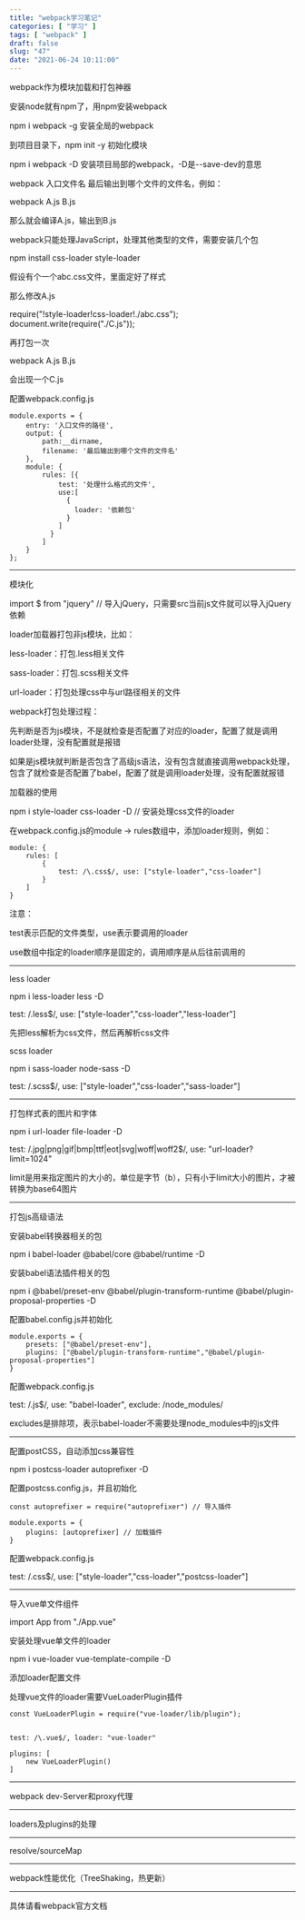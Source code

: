 ```yaml
---
title: "webpack学习笔记"
categories: [ "学习" ]
tags: [ "webpack" ]
draft: false
slug: "47"
date: "2021-06-24 10:11:00"
---
```


webpack作为模块加载和打包神器

安装node就有npm了，用npm安装webpack

npm i webpack -g 安装全局的webpack

到项目目录下，npm init -y 初始化模块

npm i webpack -D 安装项目局部的webpack，-D是--save-dev的意思

webpack 入口文件名 最后输出到哪个文件的文件名，例如：

webpack A.js B.js

那么就会编译A.js，输出到B.js

webpack只能处理JavaScript，处理其他类型的文件，需要安装几个包

npm install css-loader style-loader

假设有个一个abc.css文件，里面定好了样式

那么修改A.js

require("!style-loader!css-loader!./abc.css");
document.write(require("./C.js"));

再打包一次

webpack A.js B.js

会出现一个C.js

配置webpack.config.js

    module.exports = {
        entry: '入口文件的路径',
        output: {
            path:__dirname,
            filename: '最后输出到哪个文件的文件名'
        },
        module: {
            rules: [{
                test: '处理什么格式的文件',
                use:[
                  {
                    loader: '依赖包'
                  }
                ]
              }
            ]
        }
    };



---



模块化

import $ from "jquery" // 导入jQuery，只需要src当前js文件就可以导入jQuery依赖


loader加载器打包非js模块，比如：

less-loader：打包.less相关文件

sass-loader：打包.scss相关文件

url-loader：打包处理css中与url路径相关的文件


webpack打包处理过程：

先判断是否为js模块，不是就检查是否配置了对应的loader，配置了就是调用loader处理，没有配置就是报错

如果是js模块就判断是否包含了高级js语法，没有包含就直接调用webpack处理，包含了就检查是否配置了babel，配置了就是调用loader处理，没有配置就报错



加载器的使用

npm i style-loader css-loader -D // 安装处理css文件的loader

在webpack.config.js的module -> rules数组中，添加loader规则，例如：

    module: {
        rules: [
            {
                test: /\.css$/, use: ["style-loader","css-loader"]
            }
        ]
    }
   

注意：

test表示匹配的文件类型，use表示要调用的loader

use数组中指定的loader顺序是固定的，调用顺序是从后往前调用的


---

less loader

npm i less-loader less -D

test: /\.less$/, use: ["style-loader","css-loader","less-loader"]


先把less解析为css文件，然后再解析css文件


scss loader

npm i sass-loader node-sass -D


test: /\.scss$/, use: ["style-loader","css-loader","sass-loader"]


---

打包样式表的图片和字体

npm i url-loader file-loader -D

test: /\.jpg|png|gif|bmp|ttf|eot|svg|woff|woff2$/, use: "url-loader?limit=1024"



limit是用来指定图片的大小的，单位是字节（b），只有小于limit大小的图片，才被转换为base64图片


---

打包js高级语法

安装babel转换器相关的包

npm i babel-loader @babel/core @babel/runtime -D

安装babel语法插件相关的包

npm i @babel/preset-env @babel/plugin-transform-runtime @babel/plugin-proposal-properties -D

配置babel.config.js并初始化

    module.exports = {
        presets: ["@babel/preset-env"],
        plugins: ["@babel/plugin-transform-runtime","@babel/plugin-proposal-properties"]
    }


配置webpack.config.js

test: /\.js$/, use: "babel-loader", exclude: /node_modules/


excludes是排除项，表示babel-loader不需要处理node_modules中的js文件


---

配置postCSS，自动添加css兼容性

npm i postcss-loader autoprefixer -D

配置postcss.config.js，并且初始化

    const autoprefixer = require("autoprefixer") // 导入插件

    module.exports = {
        plugins: [autoprefixer] // 加载插件
    }

配置webpack.config.js

test: /\.css$/, use: ["style-loader","css-loader","postcss-loader"]


---


导入vue单文件组件

import App from "./App.vue"

安装处理vue单文件的loader

npm i vue-loader vue-template-compile -D


添加loader配置文件

处理vue文件的loader需要VueLoaderPlugin插件

    const VueLoaderPlugin = require("vue-loader/lib/plugin");


    test: /\.vue$/, loader: "vue-loader"

    plugins: [
        new VueLoaderPlugin()
    ]

---

webpack dev-Server和proxy代理

---

loaders及plugins的处理


---

resolve/sourceMap

---

webpack性能优化（TreeShaking，热更新）



---


具体请看webpack官方文档




